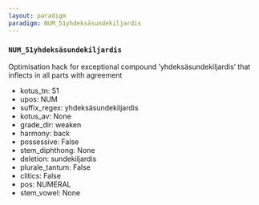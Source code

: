 ```yaml
---
layout: paradigm
paradigm: NUM_51yhdeksäsundekiljardis
---
```

### ` NUM_51yhdeksäsundekiljardis `

Optimisation hack for exceptional compound ’yhdeksäsundekiljardis’ that inflects in all parts with agreement
* kotus_tn: 51
* upos: NUM
* suffix_regex: yhdeksäsundekiljardis
* kotus_av: None
* grade_dir: weaken
* harmony: back
* possessive: False
* stem_diphthong: None
* deletion: sundekiljardis
* plurale_tantum: False
* clitics: False
* pos: NUMERAL
* stem_vowel: None
